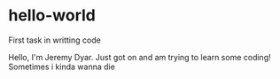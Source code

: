 # hello-world
First task in writting code

Hello, I'm Jeremy Dyar. Just got on and am trying to learn some coding!
Sometimes i kinda wanna die
